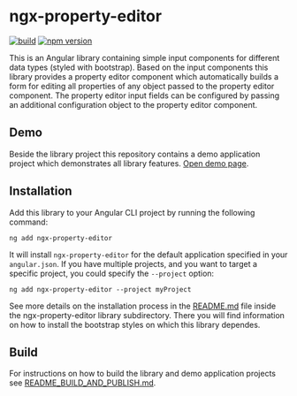 # ngx-property-editor

[![build](https://github.com/heinerwalter/ngx-property-editor/actions/workflows/build.yml/badge.svg)](https://github.com/heinerwalter/ngx-property-editor/actions/workflows/build.yml)
[![npm version](https://img.shields.io/npm/v/ngx-property-editor?logo=npm&logoColor=fff)](https://www.npmjs.com/package/ngx-property-editor)

This is an Angular library containing simple input components for different data types
(styled with bootstrap). Based on the input components this library provides a property
editor component which automatically builds a form for editing all properties of any
object passed to the property editor component. The property editor input fields can
be configured by passing an additional configuration object to the property editor
component.

## Demo

Beside the library project this repository contains a demo application project which demonstrates all library features.
[Open demo page](https://heinerwalter.github.io/ngx-property-editor/).

## Installation

Add this library to your Angular CLI project by running the following command:

```console
ng add ngx-property-editor
```

It will install `ngx-property-editor` for the default application specified in your
`angular.json`. If you have multiple projects, and you want to target a specific
project, you could specify the `--project` option:

```console
ng add ngx-property-editor --project myProject
```

See more details on the installation process in the [README.md](projects/ngx-property-editor/README.md)
file inside the ngx-property-editor library subdirectory. There you will find information
on how to install the bootstrap styles on which this library dependes.

## Build

For instructions on how to build the library and demo application projects see [README_BUILD_AND_PUBLISH.md](README_BUILD_AND_PUBLISH.md).
